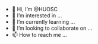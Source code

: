 - 👋 Hi, I’m @HUOSC
- 👀 I’m interested in ...
- 🌱 I’m currently learning ...
- 💞️ I’m looking to collaborate on ...
- 📫 How to reach me ...

<!---
HUOSC/HUOSC is a ✨ special ✨ repository because its `README.md` (this file) appears on your GitHub profile.
You can click the Preview link to take a look at your changes.
--->
